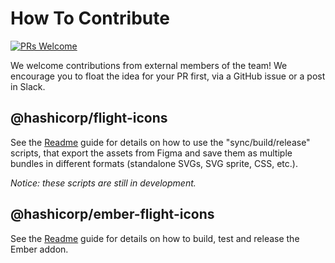 # How To Contribute

[![PRs Welcome](https://img.shields.io/badge/PRs-welcome-brightgreen.svg?style=flat-square)](http://makeapullrequest.com)

We welcome contributions from external members of the team! We encourage you to float the idea for your PR first, via a GitHub issue or a post in Slack.
## @hashicorp/flight-icons

See the [Readme](flight-icons/CONTRIBUTING.md) guide for details on how to use the "sync/build/release" scripts, that export the assets from Figma and save them as multiple bundles in different formats (standalone SVGs, SVG sprite, CSS, etc.).

_Notice: these scripts are still in development._
## @hashicorp/ember-flight-icons

See the [Readme](ember-flight-icons/CONTRIBUTING.md) guide for details on how to build, test and release the Ember addon.
